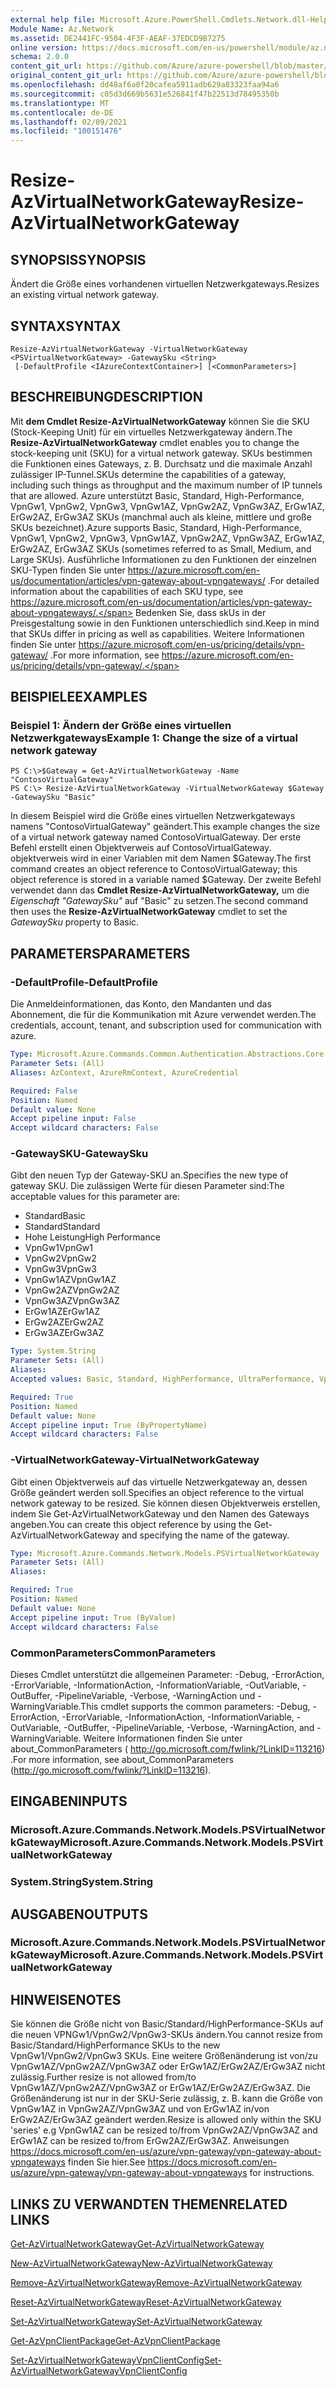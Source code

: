 ```yaml
---
external help file: Microsoft.Azure.PowerShell.Cmdlets.Network.dll-Help.xml
Module Name: Az.Network
ms.assetid: DE2441FC-9504-4F3F-AEAF-37EDCD9B7275
online version: https://docs.microsoft.com/en-us/powershell/module/az.network/resize-azvirtualnetworkgateway
schema: 2.0.0
content_git_url: https://github.com/Azure/azure-powershell/blob/master/src/Network/Network/help/Resize-AzVirtualNetworkGateway.md
original_content_git_url: https://github.com/Azure/azure-powershell/blob/master/src/Network/Network/help/Resize-AzVirtualNetworkGateway.md
ms.openlocfilehash: dd48af6a0f20cafea5911adb629a83323faa94a6
ms.sourcegitcommit: c05d3d669b5631e526841f47b22513d78495350b
ms.translationtype: MT
ms.contentlocale: de-DE
ms.lasthandoff: 02/09/2021
ms.locfileid: "100151476"
---
```

# <span data-ttu-id="97a90-101">Resize-AzVirtualNetworkGateway</span><span class="sxs-lookup"><span data-stu-id="97a90-101">Resize-AzVirtualNetworkGateway</span></span>

## <span data-ttu-id="97a90-102">SYNOPSIS</span><span class="sxs-lookup"><span data-stu-id="97a90-102">SYNOPSIS</span></span>
<span data-ttu-id="97a90-103">Ändert die Größe eines vorhandenen virtuellen Netzwerkgateways.</span><span class="sxs-lookup"><span data-stu-id="97a90-103">Resizes an existing virtual network gateway.</span></span>

## <span data-ttu-id="97a90-104">SYNTAX</span><span class="sxs-lookup"><span data-stu-id="97a90-104">SYNTAX</span></span>

```
Resize-AzVirtualNetworkGateway -VirtualNetworkGateway <PSVirtualNetworkGateway> -GatewaySku <String>
 [-DefaultProfile <IAzureContextContainer>] [<CommonParameters>]
```

## <span data-ttu-id="97a90-105">BESCHREIBUNG</span><span class="sxs-lookup"><span data-stu-id="97a90-105">DESCRIPTION</span></span>
<span data-ttu-id="97a90-106">Mit **dem Cmdlet Resize-AzVirtualNetworkGateway** können Sie die SKU (Stock-Keeping Unit) für ein virtuelles Netzwerkgateway ändern.</span><span class="sxs-lookup"><span data-stu-id="97a90-106">The **Resize-AzVirtualNetworkGateway** cmdlet enables you to change the stock-keeping unit (SKU) for a virtual network gateway.</span></span>
<span data-ttu-id="97a90-107">SKUs bestimmen die Funktionen eines Gateways, z. B. Durchsatz und die maximale Anzahl zulässiger IP-Tunnel.</span><span class="sxs-lookup"><span data-stu-id="97a90-107">SKUs determine the capabilities of a gateway, including such things as throughput and the maximum number of IP tunnels that are allowed.</span></span>
<span data-ttu-id="97a90-108">Azure unterstützt Basic, Standard, High-Performance, VpnGw1, VpnGw2, VpnGw3, VpnGw1AZ, VpnGw2AZ, VpnGw3AZ, ErGw1AZ, ErGw2AZ, ErGw3AZ SKUs (manchmal auch als kleine, mittlere und große SKUs bezeichnet).</span><span class="sxs-lookup"><span data-stu-id="97a90-108">Azure supports Basic, Standard, High-Performance, VpnGw1, VpnGw2, VpnGw3, VpnGw1AZ, VpnGw2AZ, VpnGw3AZ, ErGw1AZ, ErGw2AZ, ErGw3AZ SKUs (sometimes referred to as Small, Medium, and Large SKUs).</span></span>
<span data-ttu-id="97a90-109">Ausführliche Informationen zu den Funktionen der einzelnen SKU-Typen finden Sie unter https://azure.microsoft.com/en-us/documentation/articles/vpn-gateway-about-vpngateways/ .</span><span class="sxs-lookup"><span data-stu-id="97a90-109">For detailed information about the capabilities of each SKU type, see https://azure.microsoft.com/en-us/documentation/articles/vpn-gateway-about-vpngateways/.</span></span>
<span data-ttu-id="97a90-110">Bedenken Sie, dass skUs in der Preisgestaltung sowie in den Funktionen unterschiedlich sind.</span><span class="sxs-lookup"><span data-stu-id="97a90-110">Keep in mind that SKUs differ in pricing as well as capabilities.</span></span>
<span data-ttu-id="97a90-111">Weitere Informationen finden Sie unter https://azure.microsoft.com/en-us/pricing/details/vpn-gateway/ .</span><span class="sxs-lookup"><span data-stu-id="97a90-111">For more information, see https://azure.microsoft.com/en-us/pricing/details/vpn-gateway/.</span></span>

## <span data-ttu-id="97a90-112">BEISPIELE</span><span class="sxs-lookup"><span data-stu-id="97a90-112">EXAMPLES</span></span>

### <span data-ttu-id="97a90-113">Beispiel 1: Ändern der Größe eines virtuellen Netzwerkgateways</span><span class="sxs-lookup"><span data-stu-id="97a90-113">Example 1: Change the size of a virtual network gateway</span></span>
```
PS C:\>$Gateway = Get-AzVirtualNetworkGateway -Name "ContosoVirtualGateway"
PS C:\> Resize-AzVirtualNetworkGateway -VirtualNetworkGateway $Gateway -GatewaySku "Basic"
```

<span data-ttu-id="97a90-114">In diesem Beispiel wird die Größe eines virtuellen Netzwerkgateways namens "ContosoVirtualGateway" geändert.</span><span class="sxs-lookup"><span data-stu-id="97a90-114">This example changes the size of a virtual network gateway named ContosoVirtualGateway.</span></span>
<span data-ttu-id="97a90-115">Der erste Befehl erstellt einen Objektverweis auf ContosoVirtualGateway. objektverweis wird in einer Variablen mit dem Namen $Gateway.</span><span class="sxs-lookup"><span data-stu-id="97a90-115">The first command creates an object reference to ContosoVirtualGateway; this object reference is stored in a variable named $Gateway.</span></span>
<span data-ttu-id="97a90-116">Der zweite Befehl verwendet dann das **Cmdlet Resize-AzVirtualNetworkGateway,** um die *Eigenschaft "GatewaySku"* auf "Basic" zu setzen.</span><span class="sxs-lookup"><span data-stu-id="97a90-116">The second command then uses the **Resize-AzVirtualNetworkGateway** cmdlet to set the *GatewaySku* property to Basic.</span></span>

## <span data-ttu-id="97a90-117">PARAMETERS</span><span class="sxs-lookup"><span data-stu-id="97a90-117">PARAMETERS</span></span>

### <span data-ttu-id="97a90-118">-DefaultProfile</span><span class="sxs-lookup"><span data-stu-id="97a90-118">-DefaultProfile</span></span>
<span data-ttu-id="97a90-119">Die Anmeldeinformationen, das Konto, den Mandanten und das Abonnement, die für die Kommunikation mit Azure verwendet werden.</span><span class="sxs-lookup"><span data-stu-id="97a90-119">The credentials, account, tenant, and subscription used for communication with azure.</span></span>

```yaml
Type: Microsoft.Azure.Commands.Common.Authentication.Abstractions.Core.IAzureContextContainer
Parameter Sets: (All)
Aliases: AzContext, AzureRmContext, AzureCredential

Required: False
Position: Named
Default value: None
Accept pipeline input: False
Accept wildcard characters: False
```

### <span data-ttu-id="97a90-120">-GatewaySKU</span><span class="sxs-lookup"><span data-stu-id="97a90-120">-GatewaySku</span></span>
<span data-ttu-id="97a90-121">Gibt den neuen Typ der Gateway-SKU an.</span><span class="sxs-lookup"><span data-stu-id="97a90-121">Specifies the new type of gateway SKU.</span></span>
<span data-ttu-id="97a90-122">Die zulässigen Werte für diesen Parameter sind:</span><span class="sxs-lookup"><span data-stu-id="97a90-122">The acceptable values for this parameter are:</span></span>
- <span data-ttu-id="97a90-123">Standard</span><span class="sxs-lookup"><span data-stu-id="97a90-123">Basic</span></span>
- <span data-ttu-id="97a90-124">Standard</span><span class="sxs-lookup"><span data-stu-id="97a90-124">Standard</span></span>
- <span data-ttu-id="97a90-125">Hohe Leistung</span><span class="sxs-lookup"><span data-stu-id="97a90-125">High Performance</span></span>
- <span data-ttu-id="97a90-126">VpnGw1</span><span class="sxs-lookup"><span data-stu-id="97a90-126">VpnGw1</span></span>
- <span data-ttu-id="97a90-127">VpnGw2</span><span class="sxs-lookup"><span data-stu-id="97a90-127">VpnGw2</span></span>
- <span data-ttu-id="97a90-128">VpnGw3</span><span class="sxs-lookup"><span data-stu-id="97a90-128">VpnGw3</span></span>
- <span data-ttu-id="97a90-129">VpnGw1AZ</span><span class="sxs-lookup"><span data-stu-id="97a90-129">VpnGw1AZ</span></span> 
- <span data-ttu-id="97a90-130">VpnGw2AZ</span><span class="sxs-lookup"><span data-stu-id="97a90-130">VpnGw2AZ</span></span> 
- <span data-ttu-id="97a90-131">VpnGw3AZ</span><span class="sxs-lookup"><span data-stu-id="97a90-131">VpnGw3AZ</span></span> 
- <span data-ttu-id="97a90-132">ErGw1AZ</span><span class="sxs-lookup"><span data-stu-id="97a90-132">ErGw1AZ</span></span> 
- <span data-ttu-id="97a90-133">ErGw2AZ</span><span class="sxs-lookup"><span data-stu-id="97a90-133">ErGw2AZ</span></span> 
- <span data-ttu-id="97a90-134">ErGw3AZ</span><span class="sxs-lookup"><span data-stu-id="97a90-134">ErGw3AZ</span></span> 

```yaml
Type: System.String
Parameter Sets: (All)
Aliases:
Accepted values: Basic, Standard, HighPerformance, UltraPerformance, VpnGw1, VpnGw2, VpnGw3, VpnGw1AZ, VpnGw2AZ, VpnGw3AZ, ErGw1AZ, ErGw2AZ, ErGw3AZ

Required: True
Position: Named
Default value: None
Accept pipeline input: True (ByPropertyName)
Accept wildcard characters: False
```

### <span data-ttu-id="97a90-135">-VirtualNetworkGateway</span><span class="sxs-lookup"><span data-stu-id="97a90-135">-VirtualNetworkGateway</span></span>
<span data-ttu-id="97a90-136">Gibt einen Objektverweis auf das virtuelle Netzwerkgateway an, dessen Größe geändert werden soll.</span><span class="sxs-lookup"><span data-stu-id="97a90-136">Specifies an object reference to the virtual network gateway to be resized.</span></span>
<span data-ttu-id="97a90-137">Sie können diesen Objektverweis erstellen, indem Sie Get-AzVirtualNetworkGateway und den Namen des Gateways angeben.</span><span class="sxs-lookup"><span data-stu-id="97a90-137">You can create this object reference by using the Get-AzVirtualNetworkGateway and specifying the name of the gateway.</span></span>

```yaml
Type: Microsoft.Azure.Commands.Network.Models.PSVirtualNetworkGateway
Parameter Sets: (All)
Aliases:

Required: True
Position: Named
Default value: None
Accept pipeline input: True (ByValue)
Accept wildcard characters: False
```

### <span data-ttu-id="97a90-138">CommonParameters</span><span class="sxs-lookup"><span data-stu-id="97a90-138">CommonParameters</span></span>
<span data-ttu-id="97a90-139">Dieses Cmdlet unterstützt die allgemeinen Parameter: -Debug, -ErrorAction, -ErrorVariable, -InformationAction, -InformationVariable, -OutVariable, -OutBuffer, -PipelineVariable, -Verbose, -WarningAction und -WarningVariable.</span><span class="sxs-lookup"><span data-stu-id="97a90-139">This cmdlet supports the common parameters: -Debug, -ErrorAction, -ErrorVariable, -InformationAction, -InformationVariable, -OutVariable, -OutBuffer, -PipelineVariable, -Verbose, -WarningAction, and -WarningVariable.</span></span> <span data-ttu-id="97a90-140">Weitere Informationen finden Sie unter about_CommonParameters ( http://go.microsoft.com/fwlink/?LinkID=113216) .</span><span class="sxs-lookup"><span data-stu-id="97a90-140">For more information, see about_CommonParameters (http://go.microsoft.com/fwlink/?LinkID=113216).</span></span>

## <span data-ttu-id="97a90-141">EINGABEN</span><span class="sxs-lookup"><span data-stu-id="97a90-141">INPUTS</span></span>

### <span data-ttu-id="97a90-142">Microsoft.Azure.Commands.Network.Models.PSVirtualNetworkGateway</span><span class="sxs-lookup"><span data-stu-id="97a90-142">Microsoft.Azure.Commands.Network.Models.PSVirtualNetworkGateway</span></span>

### <span data-ttu-id="97a90-143">System.String</span><span class="sxs-lookup"><span data-stu-id="97a90-143">System.String</span></span>

## <span data-ttu-id="97a90-144">AUSGABEN</span><span class="sxs-lookup"><span data-stu-id="97a90-144">OUTPUTS</span></span>

### <span data-ttu-id="97a90-145">Microsoft.Azure.Commands.Network.Models.PSVirtualNetworkGateway</span><span class="sxs-lookup"><span data-stu-id="97a90-145">Microsoft.Azure.Commands.Network.Models.PSVirtualNetworkGateway</span></span>

## <span data-ttu-id="97a90-146">HINWEISE</span><span class="sxs-lookup"><span data-stu-id="97a90-146">NOTES</span></span>
<span data-ttu-id="97a90-147">Sie können die Größe nicht von Basic/Standard/HighPerformance-SKUs auf die neuen VPNGw1/VpnGw2/VpnGw3-SKUs ändern.</span><span class="sxs-lookup"><span data-stu-id="97a90-147">You cannot resize from Basic/Standard/HighPerformance SKUs to the new VpnGw1/VpnGw2/VpnGw3 SKUs.</span></span> <span data-ttu-id="97a90-148">Eine weitere Größenänderung ist von/zu VpnGw1AZ/VpnGw2AZ/VpnGw3AZ oder ErGw1AZ/ErGw2AZ/ErGw3AZ nicht zulässig.</span><span class="sxs-lookup"><span data-stu-id="97a90-148">Further resize is not allowed from/to VpnGw1AZ/VpnGw2AZ/VpnGw3AZ or ErGw1AZ/ErGw2AZ/ErGw3AZ.</span></span> <span data-ttu-id="97a90-149">Die Größenänderung ist nur in der SKU-Serie zulässig, z. B. kann die Größe von VpnGw1AZ in VpnGw2AZ/VpnGw3AZ und von ErGw1AZ in/von ErGw2AZ/ErGw3AZ geändert werden.</span><span class="sxs-lookup"><span data-stu-id="97a90-149">Resize is allowed only within the SKU 'series' e.g VpnGw1AZ can be resized to/from VpnGw2AZ/VpnGw3AZ and ErGw1AZ can be resized to/from ErGw2AZ/ErGw3AZ.</span></span> <span data-ttu-id="97a90-150">Anweisungen https://docs.microsoft.com/en-us/azure/vpn-gateway/vpn-gateway-about-vpngateways finden Sie hier.</span><span class="sxs-lookup"><span data-stu-id="97a90-150">See https://docs.microsoft.com/en-us/azure/vpn-gateway/vpn-gateway-about-vpngateways for instructions.</span></span>

## <span data-ttu-id="97a90-151">LINKS ZU VERWANDTEN THEMEN</span><span class="sxs-lookup"><span data-stu-id="97a90-151">RELATED LINKS</span></span>

[<span data-ttu-id="97a90-152">Get-AzVirtualNetworkGateway</span><span class="sxs-lookup"><span data-stu-id="97a90-152">Get-AzVirtualNetworkGateway</span></span>](./Get-AzVirtualNetworkGateway.md)

[<span data-ttu-id="97a90-153">New-AzVirtualNetworkGateway</span><span class="sxs-lookup"><span data-stu-id="97a90-153">New-AzVirtualNetworkGateway</span></span>](./New-AzVirtualNetworkGateway.md)

[<span data-ttu-id="97a90-154">Remove-AzVirtualNetworkGateway</span><span class="sxs-lookup"><span data-stu-id="97a90-154">Remove-AzVirtualNetworkGateway</span></span>](./Remove-AzVirtualNetworkGateway.md)

[<span data-ttu-id="97a90-155">Reset-AzVirtualNetworkGateway</span><span class="sxs-lookup"><span data-stu-id="97a90-155">Reset-AzVirtualNetworkGateway</span></span>](./Reset-AzVirtualNetworkGateway.md)

[<span data-ttu-id="97a90-156">Set-AzVirtualNetworkGateway</span><span class="sxs-lookup"><span data-stu-id="97a90-156">Set-AzVirtualNetworkGateway</span></span>](./Set-AzVirtualNetworkGateway.md)

[<span data-ttu-id="97a90-157">Get-AzVpnClientPackage</span><span class="sxs-lookup"><span data-stu-id="97a90-157">Get-AzVpnClientPackage</span></span>](./Get-AzVpnClientPackage.md)

[<span data-ttu-id="97a90-158">Set-AzVirtualNetworkGatewayVpnClientConfig</span><span class="sxs-lookup"><span data-stu-id="97a90-158">Set-AzVirtualNetworkGatewayVpnClientConfig</span></span>](./Set-AzVirtualNetworkGatewayVpnClientConfig.md)

